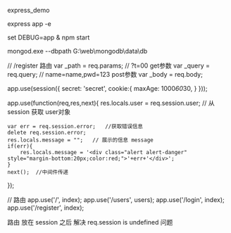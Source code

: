 
express_demo

express app -e

set DEBUG=app & npm start

mongod.exe --dbpath G:\web\mongodb\data\db

// /register 路由
var _path = req.params;
// ?t=00 get参数
var _query = req.query;
// name=name,pwd=123 post参数
var _body = req.body;

app.use(session({
    secret: 'secret',
    cookie:{
        maxAge: 1000*60*30,
    }
}));

app.use(function(req,res,next){
    res.locals.user = req.session.user;   // 从session 获取 user对象

    var err = req.session.error;   //获取错误信息
    delete req.session.error;
    res.locals.message = "";   // 展示的信息 message
    if(err){
        res.locals.message = '<div class="alert alert-danger" style="margin-bottom:20px;color:red;">'+err+'</div>';
    }
    next();  //中间件传递
});

// 路由
app.use('/', index);
app.use('/users', users);
app.use('/login', index);
app.use('/register', index);

路由 放在 session 之后 解决 req.session is undefined 问题

